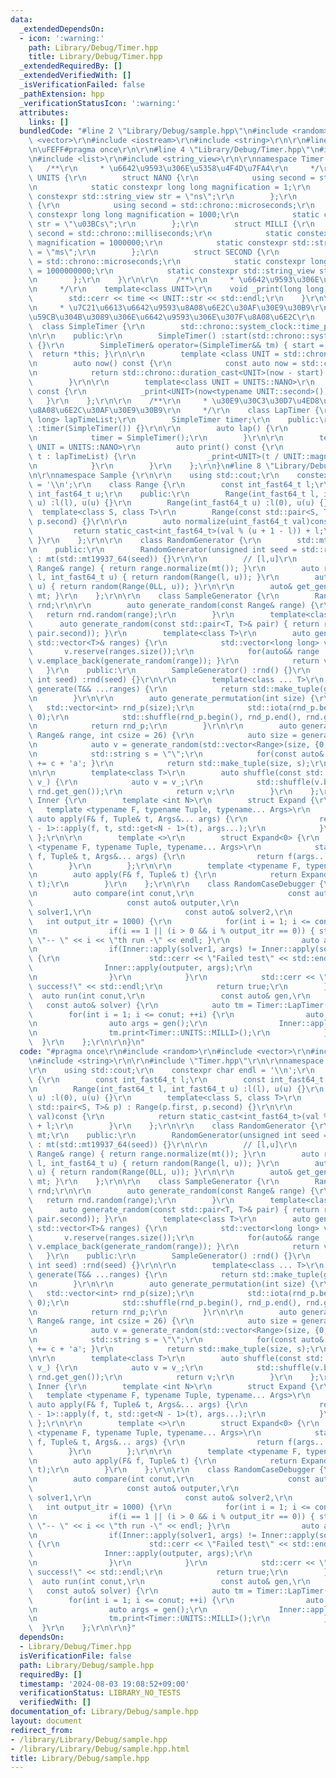 ```yaml
---
data:
  _extendedDependsOn:
  - icon: ':warning:'
    path: Library/Debug/Timer.hpp
    title: Library/Debug/Timer.hpp
  _extendedRequiredBy: []
  _extendedVerifiedWith: []
  _isVerificationFailed: false
  _pathExtension: hpp
  _verificationStatusIcon: ':warning:'
  attributes:
    links: []
  bundledCode: "#line 2 \"Library/Debug/sample.hpp\"\n#include <random>\r\n#include\
    \ <vector>\r\n#include <iostream>\r\n#include <string>\r\n\r\n#line 1 \"Library/Debug/Timer.hpp\"\
    \n\uFEFF#pragma once\r\n\r\n#line 4 \"Library/Debug/Timer.hpp\"\n#include <chrono>\r\
    \n#include <list>\r\n#include <string_view>\r\n\r\nnamespace Timer {\r\n\r\n \
    \   /**\r\n     * \u6642\u9593\u306E\u5358\u4F4D\u7FA4\r\n     */\r\n    namespace\
    \ UNITS {\r\n        struct NANO {\r\n            using second = std::chrono::nanoseconds;\r\
    \n            static constexpr long long magnification = 1;\r\n            static\
    \ constexpr std::string_view str = \"ns\";\r\n        };\r\n        struct MICRO\
    \ {\r\n            using second = std::chrono::microseconds;\r\n            static\
    \ constexpr long long magnification = 1000;\r\n            static constexpr std::string_view\
    \ str = \"\u03BCs\";\r\n        };\r\n        struct MILLI {\r\n            using\
    \ second = std::chrono::milliseconds;\r\n            static constexpr long long\
    \ magnification = 1000000;\r\n            static constexpr std::string_view str\
    \ = \"ms\";\r\n        };\r\n        struct SECOND {\r\n            using second\
    \ = std::chrono::microseconds;\r\n            static constexpr long long magnification\
    \ = 1000000000;\r\n            static constexpr std::string_view str = \"s\";\r\
    \n        };\r\n    }\r\n\r\n    /**\r\n     * \u6642\u9593\u306E\u51FA\u529B\r\
    \n     */\r\n    template<class UNIT>\r\n    void _print(long long time) {\r\n\
    \        std::cerr << time << UNIT::str << std::endl;\r\n    }\r\n\r\n    /**\r\
    \n     * \u7C21\u6613\u6642\u9593\u8A08\u6E2C\u30AF\u30E9\u30B9\r\n     * \u958B\
    \u59CB\u304B\u3089\u306E\u6642\u9593\u306E\u307F\u8A08\u6E2C\r\n     */\r\n  \
    \  class SimpleTimer {\r\n        std::chrono::system_clock::time_point start;\r\
    \n\r\n    public:\r\n        SimpleTimer() :start(std::chrono::system_clock::now())\
    \ {}\r\n        SimpleTimer& operator=(SimpleTimer&& tm) { start = std::move(tm.start);\
    \  return *this; }\r\n\r\n        template <class UNIT = std::chrono::nanoseconds>\r\
    \n        auto now() const {\r\n            const auto now = std::chrono::system_clock::now();\r\
    \n            return std::chrono::duration_cast<UNIT>(now - start).count();\r\n\
    \        }\r\n\r\n        template<class UNIT = UNITS::NANO>\r\n        auto print()\
    \ const {\r\n            _print<UNIT>(now<typename UNIT::second>());\r\n     \
    \   }\r\n    };\r\n\r\n    /**\r\n     * \u30E9\u30C3\u30D7\u4ED8\u304D\u6642\u9593\
    \u8A08\u6E2C\u30AF\u30E9\u30B9\r\n     */\r\n    class LapTimer {\r\n        std::list<long\
    \ long> lapTimeList;\r\n        SimpleTimer timer;\r\n    public:\r\n        LapTimer()\
    \ :timer(SimpleTimer()) {}\r\n\r\n        auto lap() {\r\n            lapTimeList.emplace_back(timer.now());\r\
    \n            timer = SimpleTimer();\r\n        }\r\n\r\n        template<class\
    \ UNIT = UNITS::NANO>\r\n        auto print() const {\r\n            for(auto&&\
    \ t : lapTimeList) {\r\n                _print<UNIT>(t / UNIT::magnification);\r\
    \n            }\r\n        }\r\n    };\r\n}\n#line 8 \"Library/Debug/sample.hpp\"\
    \n\r\nnamespace Sample {\r\n\r\n    using std::cout;\r\n    constexpr char endl\
    \ = '\\n';\r\n    class Range {\r\n        const int_fast64_t l;\r\n        const\
    \ int_fast64_t u;\r\n    public:\r\n        Range(int_fast64_t l, int_fast64_t\
    \ u) :l(l), u(u) {}\r\n        Range(int_fast64_t u) :l(0), u(u) {}\r\n      \
    \  template<class S, class T>\r\n        Range(const std::pair<S, T>& p) : Range(p.first,\
    \ p.second) {}\r\n\r\n        auto normalize(uint_fast64_t val)const {\r\n   \
    \         return static_cast<int_fast64_t>(val % (u + 1 - l)) + l;\r\n       \
    \ }\r\n    };\r\n\r\n    class RandomGenerator {\r\n        std::mt19937_64 mt;\r\
    \n    public:\r\n        RandomGenerator(unsigned int seed = std::random_device()())\
    \ : mt(std::mt19937_64(seed)) {}\r\n\r\n        // [l,u]\r\n        auto random(const\
    \ Range& range) { return range.normalize(mt()); }\r\n        auto random(int_fast64_t\
    \ l, int_fast64_t u) { return random(Range(l, u)); }\r\n        auto random(int_fast64_t\
    \ u) { return random(Range(0LL, u)); }\r\n\r\n        auto& get_gen() { return\
    \ mt; }\r\n    };\r\n\r\n    class SampleGenerator {\r\n        RandomGenerator\
    \ rnd;\r\n\r\n        auto generate_random(const Range& range) {\r\n         \
    \   return rnd.random(range);\r\n        }\r\n        template<class T>\r\n  \
    \      auto generate_random(const std::pair<T, T>& pair) { return rnd.random(Range(pair.first,\
    \ pair.second)); }\r\n        template<class T>\r\n        auto generate_random(const\
    \ std::vector<T>& ranges) {\r\n            std::vector<long long> v;\r\n     \
    \       v.reserve(ranges.size());\r\n            for(auto&& range : ranges) {\
    \ v.emplace_back(generate_random(range)); }\r\n            return v;\r\n     \
    \   }\r\n    public:\r\n        SampleGenerator() :rnd() {}\r\n        SampleGenerator(unsigned\
    \ int seed) :rnd(seed) {}\r\n\r\n        template<class ... T>\r\n        auto\
    \ generate(T&& ...ranges) {\r\n            return std::make_tuple(generate_random(ranges)...);\r\
    \n        }\r\n\r\n        auto generate_permutation(int size) {\r\n         \
    \   std::vector<int> rnd_p(size);\r\n            std::iota(rnd_p.begin(), rnd_p.end(),\
    \ 0);\r\n            std::shuffle(rnd_p.begin(), rnd_p.end(), rnd.get_gen());\r\
    \n            return rnd_p;\r\n        }\r\n\r\n        auto generate_string(const\
    \ Range& range, int csize = 26) {\r\n            auto size = generate_random(range);\r\
    \n            auto v = generate_random(std::vector<Range>(size, {0,csize - 1}));\r\
    \n            std::string s = \"\";\r\n            for(const auto& c : v) { s\
    \ += c + 'a'; }\r\n            return std::make_tuple(size, s);\r\n        }\r\
    \n\r\n        template<class T>\r\n        auto shuffle(const std::vector<T>&\
    \ v_) {\r\n            auto v = v_;\r\n            std::shuffle(v.begin(), v.end(),\
    \ rnd.get_gen());\r\n            return v;\r\n        }\r\n    };\r\n\r\n    namespace\
    \ Inner {\r\n        template <int N>\r\n        struct Expand {\r\n         \
    \   template <typename F, typename Tuple, typename... Args>\r\n            static\
    \ auto apply(F& f, Tuple& t, Args&... args) {\r\n                return Expand<N\
    \ - 1>::apply(f, t, std::get<N - 1>(t), args...);\r\n            }\r\n       \
    \ };\r\n\r\n        template <>\r\n        struct Expand<0> {\r\n            template\
    \ <typename F, typename Tuple, typename... Args>\r\n            static auto apply(F&\
    \ f, Tuple& t, Args&... args) {\r\n                return f(args...);\r\n    \
    \        }\r\n        };\r\n\r\n        template <typename F, typename Tuple>\r\
    \n        auto apply(F& f, Tuple& t) {\r\n            return Expand<std::tuple_size<Tuple>::value>::apply(f,\
    \ t);\r\n        }\r\n    };\r\n\r\n    class RandomCaseDebugger {\r\n    public:\r\
    \n        auto compare(int conut,\r\n                     const auto& gen,\r\n\
    \                     const auto& outputer,\r\n                     const auto&\
    \ solver1,\r\n                     const auto& solver2,\r\n                  \
    \   int output_itr = 1000) {\r\n            for(int i = 1; i <= conut; ++i) {\r\
    \n                if(i == 1 || (i > 0 && i % output_itr == 0)) { std::cerr <<\
    \ \"-- \" << i << \"th run -\" << endl; }\r\n                auto args = gen();\r\
    \n                if(Inner::apply(solver1, args) != Inner::apply(solver2, args))\
    \ {\r\n                    std::cerr << \"Failed test\" << std::endl;\r\n    \
    \                Inner::apply(outputer, args);\r\n                    return false;\r\
    \n                }\r\n            }\r\n            std::cerr << \"All test are\
    \ success!\" << std::endl;\r\n            return true;\r\n        }\r\n      \
    \  auto run(int conut,\r\n                 const auto& gen,\r\n              \
    \   const auto& solver) {\r\n            auto tm = Timer::LapTimer();\r\n    \
    \        for(int i = 1; i <= conut; ++i) {\r\n                auto tm = Timer::SimpleTimer();\r\
    \n                auto args = gen();\r\n                Inner::apply(solver, args);\r\
    \n                tm.print<Timer::UNITS::MILLI>();\r\n            }\r\n      \
    \  }\r\n    };\r\n\r\n}\n"
  code: "#pragma once\r\n#include <random>\r\n#include <vector>\r\n#include <iostream>\r\
    \n#include <string>\r\n\r\n#include \"Timer.hpp\"\r\n\r\nnamespace Sample {\r\n\
    \r\n    using std::cout;\r\n    constexpr char endl = '\\n';\r\n    class Range\
    \ {\r\n        const int_fast64_t l;\r\n        const int_fast64_t u;\r\n    public:\r\
    \n        Range(int_fast64_t l, int_fast64_t u) :l(l), u(u) {}\r\n        Range(int_fast64_t\
    \ u) :l(0), u(u) {}\r\n        template<class S, class T>\r\n        Range(const\
    \ std::pair<S, T>& p) : Range(p.first, p.second) {}\r\n\r\n        auto normalize(uint_fast64_t\
    \ val)const {\r\n            return static_cast<int_fast64_t>(val % (u + 1 - l))\
    \ + l;\r\n        }\r\n    };\r\n\r\n    class RandomGenerator {\r\n        std::mt19937_64\
    \ mt;\r\n    public:\r\n        RandomGenerator(unsigned int seed = std::random_device()())\
    \ : mt(std::mt19937_64(seed)) {}\r\n\r\n        // [l,u]\r\n        auto random(const\
    \ Range& range) { return range.normalize(mt()); }\r\n        auto random(int_fast64_t\
    \ l, int_fast64_t u) { return random(Range(l, u)); }\r\n        auto random(int_fast64_t\
    \ u) { return random(Range(0LL, u)); }\r\n\r\n        auto& get_gen() { return\
    \ mt; }\r\n    };\r\n\r\n    class SampleGenerator {\r\n        RandomGenerator\
    \ rnd;\r\n\r\n        auto generate_random(const Range& range) {\r\n         \
    \   return rnd.random(range);\r\n        }\r\n        template<class T>\r\n  \
    \      auto generate_random(const std::pair<T, T>& pair) { return rnd.random(Range(pair.first,\
    \ pair.second)); }\r\n        template<class T>\r\n        auto generate_random(const\
    \ std::vector<T>& ranges) {\r\n            std::vector<long long> v;\r\n     \
    \       v.reserve(ranges.size());\r\n            for(auto&& range : ranges) {\
    \ v.emplace_back(generate_random(range)); }\r\n            return v;\r\n     \
    \   }\r\n    public:\r\n        SampleGenerator() :rnd() {}\r\n        SampleGenerator(unsigned\
    \ int seed) :rnd(seed) {}\r\n\r\n        template<class ... T>\r\n        auto\
    \ generate(T&& ...ranges) {\r\n            return std::make_tuple(generate_random(ranges)...);\r\
    \n        }\r\n\r\n        auto generate_permutation(int size) {\r\n         \
    \   std::vector<int> rnd_p(size);\r\n            std::iota(rnd_p.begin(), rnd_p.end(),\
    \ 0);\r\n            std::shuffle(rnd_p.begin(), rnd_p.end(), rnd.get_gen());\r\
    \n            return rnd_p;\r\n        }\r\n\r\n        auto generate_string(const\
    \ Range& range, int csize = 26) {\r\n            auto size = generate_random(range);\r\
    \n            auto v = generate_random(std::vector<Range>(size, {0,csize - 1}));\r\
    \n            std::string s = \"\";\r\n            for(const auto& c : v) { s\
    \ += c + 'a'; }\r\n            return std::make_tuple(size, s);\r\n        }\r\
    \n\r\n        template<class T>\r\n        auto shuffle(const std::vector<T>&\
    \ v_) {\r\n            auto v = v_;\r\n            std::shuffle(v.begin(), v.end(),\
    \ rnd.get_gen());\r\n            return v;\r\n        }\r\n    };\r\n\r\n    namespace\
    \ Inner {\r\n        template <int N>\r\n        struct Expand {\r\n         \
    \   template <typename F, typename Tuple, typename... Args>\r\n            static\
    \ auto apply(F& f, Tuple& t, Args&... args) {\r\n                return Expand<N\
    \ - 1>::apply(f, t, std::get<N - 1>(t), args...);\r\n            }\r\n       \
    \ };\r\n\r\n        template <>\r\n        struct Expand<0> {\r\n            template\
    \ <typename F, typename Tuple, typename... Args>\r\n            static auto apply(F&\
    \ f, Tuple& t, Args&... args) {\r\n                return f(args...);\r\n    \
    \        }\r\n        };\r\n\r\n        template <typename F, typename Tuple>\r\
    \n        auto apply(F& f, Tuple& t) {\r\n            return Expand<std::tuple_size<Tuple>::value>::apply(f,\
    \ t);\r\n        }\r\n    };\r\n\r\n    class RandomCaseDebugger {\r\n    public:\r\
    \n        auto compare(int conut,\r\n                     const auto& gen,\r\n\
    \                     const auto& outputer,\r\n                     const auto&\
    \ solver1,\r\n                     const auto& solver2,\r\n                  \
    \   int output_itr = 1000) {\r\n            for(int i = 1; i <= conut; ++i) {\r\
    \n                if(i == 1 || (i > 0 && i % output_itr == 0)) { std::cerr <<\
    \ \"-- \" << i << \"th run -\" << endl; }\r\n                auto args = gen();\r\
    \n                if(Inner::apply(solver1, args) != Inner::apply(solver2, args))\
    \ {\r\n                    std::cerr << \"Failed test\" << std::endl;\r\n    \
    \                Inner::apply(outputer, args);\r\n                    return false;\r\
    \n                }\r\n            }\r\n            std::cerr << \"All test are\
    \ success!\" << std::endl;\r\n            return true;\r\n        }\r\n      \
    \  auto run(int conut,\r\n                 const auto& gen,\r\n              \
    \   const auto& solver) {\r\n            auto tm = Timer::LapTimer();\r\n    \
    \        for(int i = 1; i <= conut; ++i) {\r\n                auto tm = Timer::SimpleTimer();\r\
    \n                auto args = gen();\r\n                Inner::apply(solver, args);\r\
    \n                tm.print<Timer::UNITS::MILLI>();\r\n            }\r\n      \
    \  }\r\n    };\r\n\r\n}"
  dependsOn:
  - Library/Debug/Timer.hpp
  isVerificationFile: false
  path: Library/Debug/sample.hpp
  requiredBy: []
  timestamp: '2024-08-03 19:08:52+09:00'
  verificationStatus: LIBRARY_NO_TESTS
  verifiedWith: []
documentation_of: Library/Debug/sample.hpp
layout: document
redirect_from:
- /library/Library/Debug/sample.hpp
- /library/Library/Debug/sample.hpp.html
title: Library/Debug/sample.hpp
---
```

